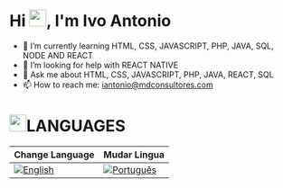 <h1 align="left">Hi <img src="https://raw.githubusercontent.com/kaueMarques/kaueMarques/master/hi.gif" height="30px">, I'm Ivo Antonio</h1>


- 🌱 I’m currently learning HTML, CSS, JAVASCRIPT, PHP, JAVA, SQL, NODE AND REACT
- 🤔 I’m looking for help with REACT NATIVE
- 💬 Ask me about HTML, CSS, JAVASCRIPT, PHP, JAVA, REACT, SQL
- 📫 How to reach me: iantonio@mdconsultores.com

<h1><img src="https://raw.githubusercontent.com/kaueMarques/kaueMarques/master/hi.gif" height="30px">LANGUAGES</h1>

| Change Language                                                                                                       | Mudar Lingua                                                                                                                 |
| --------------------------------------------------------------------------------------------------------------------- | ---------------------------------------------------------------------------------------------------------------------------- |
| [![English](https://img.shields.io/badge/English-green?style=for-the-badge&color=050F2C&logoColor=4C8EDA)](README.md) | [![Português](https://img.shields.io/badge/português-green?style=for-the-badge&color=050F2C&logoColor=4C8EDA)](README_pt.md) | [Português](README_pt.md) |
